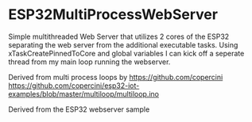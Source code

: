 # ESP32MultiProcessWebServer
Simple multithreaded Web Server that utilizes 2 cores of the ESP32 separating the web server from the additional executable tasks. Using xTaskCreatePinnedToCore and global variables I can kick off a seperate thread from my main loop running the webserver. 

Derived from multi process loops by https://github.com/copercini
https://github.com/copercini/esp32-iot-examples/blob/master/multiloop/multiloop.ino

Derived from the ESP32 webserver sample
